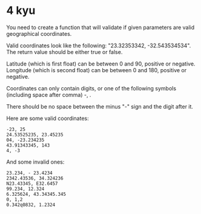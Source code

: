 # 4 kyu

You need to create a function that will validate if given parameters are valid geographical coordinates.

Valid coordinates look like the following: "23.32353342, -32.543534534". The return value should be either true or false.

Latitude (which is first float) can be between 0 and 90, positive or negative. Longitude (which is second float) can be between 0 and 180, positive or negative.

Coordinates can only contain digits, or one of the following symbols (including space after comma) -, .

There should be no space between the minus "-" sign and the digit after it.

Here are some valid coordinates:

    -23, 25
    24.53525235, 23.45235
    04, -23.234235
    43.91343345, 143
    4, -3

And some invalid ones:

    23.234, - 23.4234
    2342.43536, 34.324236
    N23.43345, E32.6457
    99.234, 12.324
    6.325624, 43.34345.345
    0, 1,2
    0.342q0832, 1.2324
